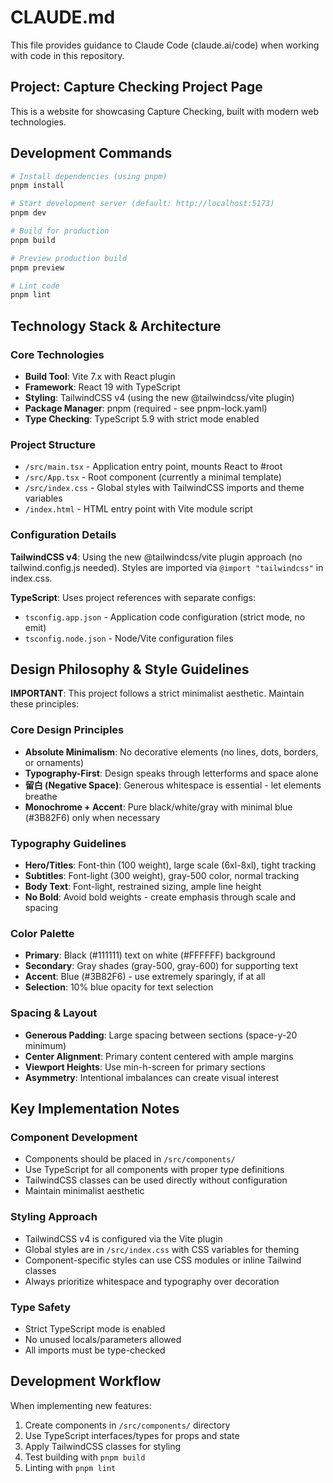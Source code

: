 # CLAUDE.md

This file provides guidance to Claude Code (claude.ai/code) when working with code in this repository.

## Project: Capture Checking Project Page

This is a website for showcasing Capture Checking, built with modern web technologies.

## Development Commands

```bash
# Install dependencies (using pnpm)
pnpm install

# Start development server (default: http://localhost:5173)
pnpm dev

# Build for production
pnpm build

# Preview production build
pnpm preview

# Lint code
pnpm lint
```

## Technology Stack & Architecture

### Core Technologies
- **Build Tool**: Vite 7.x with React plugin
- **Framework**: React 19 with TypeScript
- **Styling**: TailwindCSS v4 (using the new @tailwindcss/vite plugin)
- **Package Manager**: pnpm (required - see pnpm-lock.yaml)
- **Type Checking**: TypeScript 5.9 with strict mode enabled

### Project Structure
- `/src/main.tsx` - Application entry point, mounts React to #root
- `/src/App.tsx` - Root component (currently a minimal template)
- `/src/index.css` - Global styles with TailwindCSS imports and theme variables
- `/index.html` - HTML entry point with Vite module script

### Configuration Details

**TailwindCSS v4**: Using the new @tailwindcss/vite plugin approach (no tailwind.config.js needed). Styles are imported via `@import "tailwindcss"` in index.css.

**TypeScript**: Uses project references with separate configs:
- `tsconfig.app.json` - Application code configuration (strict mode, no emit)
- `tsconfig.node.json` - Node/Vite configuration files

## Design Philosophy & Style Guidelines

**IMPORTANT**: This project follows a strict minimalist aesthetic. Maintain these principles:

### Core Design Principles
- **Absolute Minimalism**: No decorative elements (no lines, dots, borders, or ornaments)
- **Typography-First**: Design speaks through letterforms and space alone
- **留白 (Negative Space)**: Generous whitespace is essential - let elements breathe
- **Monochrome + Accent**: Pure black/white/gray with minimal blue (#3B82F6) only when necessary

### Typography Guidelines
- **Hero/Titles**: Font-thin (100 weight), large scale (6xl-8xl), tight tracking
- **Subtitles**: Font-light (300 weight), gray-500 color, normal tracking
- **Body Text**: Font-light, restrained sizing, ample line height
- **No Bold**: Avoid bold weights - create emphasis through scale and spacing

### Color Palette
- **Primary**: Black (#111111) text on white (#FFFFFF) background
- **Secondary**: Gray shades (gray-500, gray-600) for supporting text
- **Accent**: Blue (#3B82F6) - use extremely sparingly, if at all
- **Selection**: 10% blue opacity for text selection

### Spacing & Layout
- **Generous Padding**: Large spacing between sections (space-y-20 minimum)
- **Center Alignment**: Primary content centered with ample margins
- **Viewport Heights**: Use min-h-screen for primary sections
- **Asymmetry**: Intentional imbalances can create visual interest

## Key Implementation Notes

### Component Development
- Components should be placed in `/src/components/`
- Use TypeScript for all components with proper type definitions
- TailwindCSS classes can be used directly without configuration
- Maintain minimalist aesthetic

### Styling Approach
- TailwindCSS v4 is configured via the Vite plugin
- Global styles are in `/src/index.css` with CSS variables for theming
- Component-specific styles can use CSS modules or inline Tailwind classes
- Always prioritize whitespace and typography over decoration

### Type Safety
- Strict TypeScript mode is enabled
- No unused locals/parameters allowed
- All imports must be type-checked

## Development Workflow

When implementing new features:
1. Create components in `/src/components/` directory
2. Use TypeScript interfaces/types for props and state
3. Apply TailwindCSS classes for styling
4. Test building with `pnpm build`
5. Linting with `pnpm lint`
